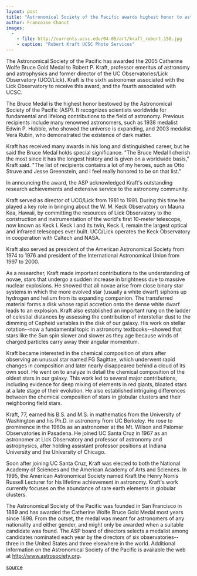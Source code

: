 ```yaml
---
layout: post
title: "Astronomical Society of the Pacific awards highest honor to astronomer Robert Kraft"
author: Francoise Chanut
images:
  -
    - file: http://currents.ucsc.edu/04-05/art/kraft_robert.150.jpg
    - caption: "Robert Kraft UCSC Photo Services"
---
```


The Astronomical Society of the Pacific has awarded the 2005 Catherine Wolfe Bruce Gold Medal to Robert P. Kraft, professor emeritus of astronomy and astrophysics and former director of the UC Observatories/Lick Observatory (UCO/Lick). Kraft is the sixth astronomer associated with the Lick Observatory to receive this award, and the fourth associated with UCSC.

The Bruce Medal is the highest honor bestowed by the Astronomical Society of the Pacific (ASP). It recognizes scientists worldwide for fundamental and lifelong contributions to the field of astronomy. Previous recipients include many renowned astronomers, such as 1938 medalist Edwin P. Hubble, who showed the universe is expanding, and 2003 medalist Vera Rubin, who demonstrated the existence of dark matter.

Kraft has received many awards in his long and distinguished career, but he said the Bruce Medal holds special significance. "The Bruce Medal I cherish the most since it has the longest history and is given on a worldwide basis," Kraft said. "The list of recipients contains a lot of my heroes, such as Otto Struve and Jesse Greenstein, and I feel really honored to be on that list."

In announcing the award, the ASP acknowledged Kraft's outstanding research achievements and extensive service to the astronomy community.

Kraft served as director of UCO/Lick from 1981 to 1991. During this time he played a key role in bringing about the W. M. Keck Observatory on Mauna Kea, Hawaii, by committing the resources of Lick Observatory to the construction and instrumentation of the world's first 10-meter telescope, now known as Keck I. Keck I and its twin, Keck II, remain the largest optical and infrared telescopes ever built. UCO/Lick operates the Keck Observatory in cooperation with Caltech and NASA.

Kraft also served as president of the American Astronomical Society from 1974 to 1976 and president of the International Astronomical Union from 1997 to 2000.

As a researcher, Kraft made important contributions to the understanding of novae, stars that undergo a sudden increase in brightness due to massive nuclear explosions. He showed that all novae arise from close binary star systems in which the more evolved star (usually a white dwarf) siphons up hydrogen and helium from its expanding companion. The transferred material forms a disk whose rapid accretion onto the dense white dwarf leads to an explosion. Kraft also established an important rung on the ladder of celestial distances by assessing the contribution of interstellar dust to the dimming of Cepheid variables in the disk of our galaxy. His work on stellar rotation--now a fundamental topic in astronomy textbooks--showed that stars like the Sun spin slower and slower as they age because winds of charged particles carry away their angular momentum.

Kraft became interested in the chemical composition of stars after observing an unusual star named FG Sagittae, which underwent rapid changes in composition and later nearly disappeared behind a cloud of its own soot. He went on to analyze in detail the chemical composition of the oldest stars in our galaxy. This work led to several major contributions, including evidence for deep mixing of elements in red giants, bloated stars at a late stage of their evolution. He also established intriguing differences between the chemical composition of stars in globular clusters and their neighboring field stars.

Kraft, 77, earned his B.S. and M.S. in mathematics from the University of Washington and his Ph.D. in astronomy from UC Berkeley. He rose to prominence in the 1960s as an astronomer at the Mt. Wilson and Palomar Observatories in Pasadena. He joined UC Santa Cruz in 1967 as an astronomer at Lick Observatory and professor of astronomy and astrophysics, after holding assistant professor positions at Indiana University and the University of Chicago.

Soon after joining UC Santa Cruz, Kraft was elected to both the National Academy of Sciences and the American Academy of Arts and Sciences. In 1995, the American Astronomical Society named Kraft the Henry Norris Russell Lecturer for his lifetime achievement in astronomy. Kraft's work currently focuses on the abundance of rare earth elements in globular clusters.

The Astronomical Society of the Pacific was founded in San Francisco in 1889 and has awarded the Catherine Wolfe Bruce Gold Medal most years since 1898. From the outset, the medal was meant for astronomers of any nationality and either gender, and might only be awarded when a suitable candidate was found. The ASP board of directors selects a medalist among candidates nominated each year by the directors of six observatories--three in the United States and three elsewhere in the world. Additional information on the Astronomical Society of the Pacific is available the web at <http://www.astrosociety.org>.   

[source](http://www1.ucsc.edu/currents/04-05/05-16/awards-kraft.asp "Permalink to awards-kraft")
